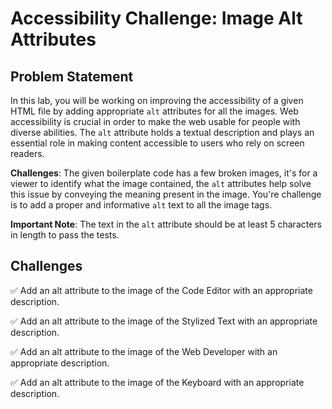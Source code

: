 # Accessibility Challenge: Image Alt Attributes

## Problem Statement
In this lab, you will be working on improving the accessibility of a given HTML file by adding appropriate `alt` attributes for all the images. Web accessibility is crucial in order to make the web usable for people with diverse abilities. The `alt` attribute holds a textual description and plays an essential role in making content accessible to users who rely on screen readers.

**Challenges**: The given boilerplate code has a few broken images, it's for a viewer to identify what the image contained, the `alt` attributes help solve this issue by conveying the meaning present in the image. You're challenge is to add a proper and informative `alt` text to all the image tags.

**Important Note**: The text in the `alt` attribute should be at least 5 characters in length to pass the tests.

## Challenges
✅ Add an alt attribute to the image of the Code Editor with an appropriate description.

✅ Add an alt attribute to the image of the Stylized Text with an appropriate description.

✅ Add an alt attribute to the image of the Web Developer with an appropriate description.

✅ Add an alt attribute to the image of the Keyboard with an appropriate description.